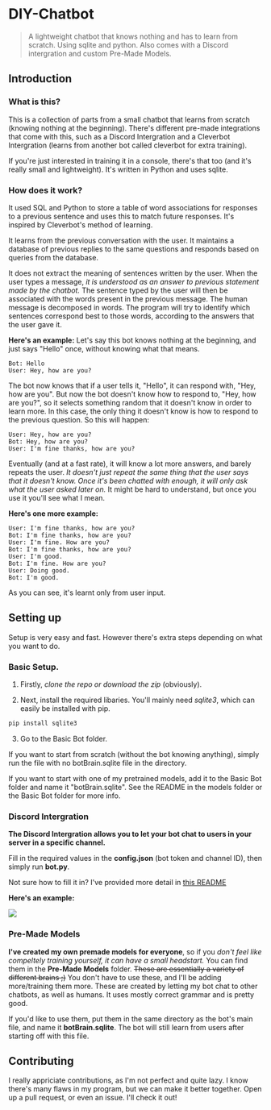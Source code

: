 # DIY-Chatbot
> A lightweight chatbot that knows nothing and has to learn from scratch. Using sqlite and python. Also comes with a Discord intergration and custom Pre-Made Models.

## Introduction

### What is this? 

This is a collection of parts from a small chatbot that learns from scratch (knowing nothing at the beginning). There's different pre-made integrations that come with this, such as a Discord Intergration and a Cleverbot Intergration (learns from another bot called cleverbot for extra training). 

If you're just interested in training it in a console, there's that too (and it's really small and lightweight). It's written in Python and uses sqlite. 

### How does it work? 

It used SQL and Python to store a table of word associations for responses to a previous sentence and uses this to match future responses. It's inspired by Cleverbot's method of learning.

It learns from the previous conversation with the user. It maintains a database of previous replies to the same questions and responds based on queries from the database.

It does not extract the meaning of sentences written by the user. When the user types a message, *it is understood as an answer to previous statement made by the chatbot.* The sentence typed by the user will then be associated with the words present in the previous message. The human message is decomposed in words. The program will try to identify which sentences correspond best to those words, according to the answers that the user gave it. 

**Here's an example:** Let's say this bot knows nothing at the beginning, and just says "Hello" once, without knowing what that means. 

```
Bot: Hello
User: Hey, how are you?
```

The bot now knows that if a user tells it, "Hello", it can respond with, "Hey, how are you". But now the bot doesn't know how to respond to, "Hey, how are you?", so it selects something random that it doesn't know in order to learn more. In this case, the only thing it doesn't know is how to respond to the previous question. So this will happen:

```
User: Hey, how are you? 
Bot: Hey, how are you? 
User: I'm fine thanks, how are you? 
```

Eventually (and at a fast rate), it will know a lot more answers, and barely repeats the user. *It doesn't just repeat the same thing that the user says that it doesn't know. Once it's been chatted with enough, it will only ask what the user asked later on.* It might be hard to understand, but once you use it you'll see what I mean.

**Here's one more example:**

```
User: I'm fine thanks, how are you? 
Bot: I'm fine thanks, how are you? 
User: I'm fine. How are you? 
Bot: I'm fine thanks, how are you? 
User: I'm good. 
Bot: I'm fine. How are you? 
User: Doing good. 
Bot: I'm good.
```

As you can see, it's learnt only from user input. 

## Setting up

Setup is very easy and fast. However there's extra steps depending on what you want to do. 

### Basic Setup. 

1. Firstly, *clone the repo or download the zip* (obviously).

2. Next, install the required libaries. You'll mainly need *sqlite3*, which can easily be installed with pip.

```bash
pip install sqlite3
```

3. Go to the Basic Bot folder.

If you want to start from scratch (without the bot knowing anything), simply run the file with no botBrain.sqlite file in the directory.

If you want to start with one of my pretrained models, add it to the Basic Bot folder and name it "botBrain.sqlite". See the README in the models folder or the Basic Bot folder for more info. 


### Discord Intergration

**The Discord Intergration allows you to let your bot chat to users in your server in a specific channel.**

Fill in the required values in the **config.json** (bot token and channel ID), then simply run **bot.py**.

Not sure how to fill it in? I've provided more detail in [this README](https://github.com/SpectrixOfficial/DIY-Chatbot/blob/master/Discord%20Bot/README.md)

**Here's an example:**

![](https://cdn.discordapp.com/attachments/478201257417244675/516637578167058448/unknown.png)

### Pre-Made Models

**I've created my own premade models for everyone**, so if you *don't feel like compeltely training yourself, it can have a small headstart.* You can find them in the **Pre-Made Models** folder. ~~These are essentially a variety of different brains ;)~~ You don't have to use these, and I'll be adding more/training them more. These are created by letting my bot chat to other chatbots, as well as humans. It uses mostly correct grammar and is pretty good.

If you'd like to use them, put them in the same directory as the bot's main file, and name it **botBrain.sqlite**. The bot will still learn from users after starting off with this file.

## Contributing

I really appriciate contributions, as I'm not perfect and quite lazy. I know there's many flaws in my program, but we can make it better together. Open up a pull request, or even an issue. I'll check it out!
